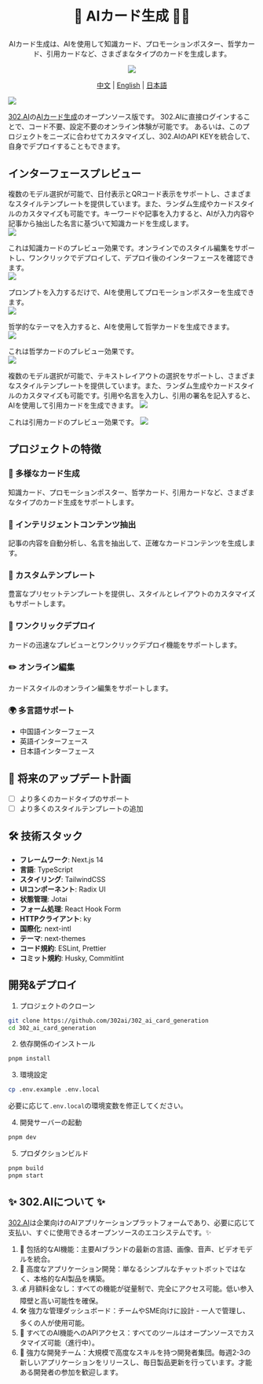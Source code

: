 # <p align="center"> 🎨 AIカード生成 🚀✨</p>

<p align="center">AIカード生成は、AIを使用して知識カード、プロモーションポスター、哲学カード、引用カードなど、さまざまなタイプのカードを生成します。</p>

<p align="center"><a href="https://302.ai/ja/tools/card/" target="blank"><img src="https://file.302.ai/gpt/imgs/github/20250102/72a57c4263944b73bf521830878ae39a.png" /></a></p >

<p align="center"><a href="README_zh.md">中文</a> | <a href="README.md">English</a> | <a href="README_ja.md">日本語</a></p>

![](docs/302_AI_Card_Generation_jp.png)

[302.AI](https://302.ai/ja/)の[AIカード生成](https://302.ai/ja/tools/card/)のオープンソース版です。
302.AIに直接ログインすることで、コード不要、設定不要のオンライン体験が可能です。
あるいは、このプロジェクトをニーズに合わせてカスタマイズし、302.AIのAPI KEYを統合して、自身でデプロイすることもできます。

## インターフェースプレビュー

複数のモデル選択が可能で、日付表示とQRコード表示をサポートし、さまざまなスタイルテンプレートを提供しています。また、ランダム生成やカードスタイルのカスタマイズも可能です。キーワードや記事を入力すると、AIが入力内容や記事から抽出した名言に基づいて知識カードを生成します。  
![](docs/302_AI_Card_Generation_jp_screenshot_01.png)

これは知識カードのプレビュー効果です。オンラインでのスタイル編集をサポートし、ワンクリックでデプロイして、デプロイ後のインターフェースを確認できます。  
![](docs/302_AI_Card_Generation_jp_screenshot_02.gif)

プロンプトを入力するだけで、AIを使用してプロモーションポスターを生成できます。  
![](docs/302_AI_Card_Generation_jp_screenshot_03.png)

哲学的なテーマを入力すると、AIを使用して哲学カードを生成できます。  
![](docs/302_AI_Card_Generation_jp_screenshot_04.png)

これは哲学カードのプレビュー効果です。  
![](docs/302_AI_Card_Generation_jp_screenshot_05.png)

複数のモデル選択が可能で、テキストレイアウトの選択をサポートし、さまざまなスタイルテンプレートを提供しています。また、ランダム生成やカードスタイルのカスタマイズも可能です。引用や名言を入力し、引用の署名を記入すると、AIを使用して引用カードを生成できます。
![](docs/302_AI_Card_Generation_jp_screenshot_06.png)

これは引用カードのプレビュー効果です。
![](docs/302_AI_Card_Generation_jp_screenshot_07.png)

## プロジェクトの特徴

### 🎨 多様なカード生成

知識カード、プロモーションポスター、哲学カード、引用カードなど、さまざまなタイプのカード生成をサポートします。

### 📝 インテリジェントコンテンツ抽出

記事の内容を自動分析し、名言を抽出して、正確なカードコンテンツを生成します。

### 🎯 カスタムテンプレート

豊富なプリセットテンプレートを提供し、スタイルとレイアウトのカスタマイズもサポートします。

### 🔄 ワンクリックデプロイ

カードの迅速なプレビューとワンクリックデプロイ機能をサポートします。

### ✏️ オンライン編集

カードスタイルのオンライン編集をサポートします。

### 🌍 多言語サポート

- 中国語インターフェース
- 英語インターフェース
- 日本語インターフェース

## 🚩 将来のアップデート計画

- [ ] より多くのカードタイプのサポート
- [ ] より多くのスタイルテンプレートの追加

## 🛠️ 技術スタック

- **フレームワーク**: Next.js 14
- **言語**: TypeScript
- **スタイリング**: TailwindCSS
- **UIコンポーネント**: Radix UI
- **状態管理**: Jotai
- **フォーム処理**: React Hook Form
- **HTTPクライアント**: ky
- **国際化**: next-intl
- **テーマ**: next-themes
- **コード規約**: ESLint, Prettier
- **コミット規約**: Husky, Commitlint

## 開発&デプロイ

1. プロジェクトのクローン

```bash
git clone https://github.com/302ai/302_ai_card_generation
cd 302_ai_card_generation
```

2. 依存関係のインストール

```bash
pnpm install
```

3. 環境設定

```bash
cp .env.example .env.local
```

必要に応じて`.env.local`の環境変数を修正してください。

4. 開発サーバーの起動

```bash
pnpm dev
```

5. プロダクションビルド

```bash
pnpm build
pnpm start
```

## ✨ 302.AIについて ✨

[302.AI](https://302.ai/ja/)は企業向けのAIアプリケーションプラットフォームであり、必要に応じて支払い、すぐに使用できるオープンソースのエコシステムです。✨

1. 🧠 包括的なAI機能：主要AIブランドの最新の言語、画像、音声、ビデオモデルを統合。
2. 🚀 高度なアプリケーション開発：単なるシンプルなチャットボットではなく、本格的なAI製品を構築。
3. 💰 月額料金なし：すべての機能が従量制で、完全にアクセス可能。低い参入障壁と高い可能性を確保。
4. 🛠 強力な管理ダッシュボード：チームやSME向けに設計 - 一人で管理し、多くの人が使用可能。
5. 🔗 すべてのAI機能へのAPIアクセス：すべてのツールはオープンソースでカスタマイズ可能（進行中）。
6. 💪 強力な開発チーム：大規模で高度なスキルを持つ開発者集団。毎週2-3の新しいアプリケーションをリリースし、毎日製品更新を行っています。才能ある開発者の参加を歓迎します。
